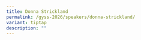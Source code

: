 ```yaml
---
title: Donna Strickland
permalink: /gyss-2026/speakers/donna-strickland/
variant: tiptap
description: ""
---
```

